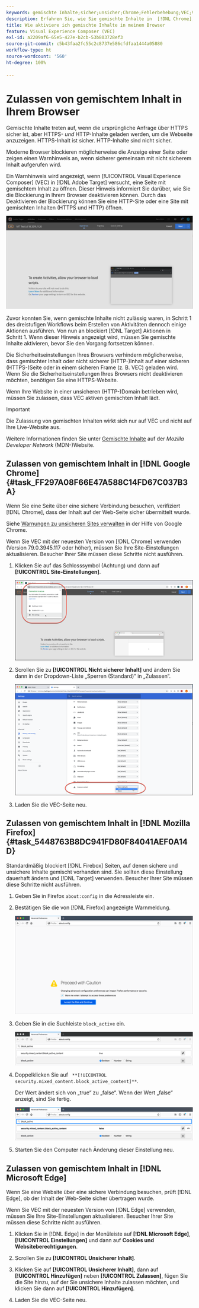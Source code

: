 ```yaml
---
keywords: gemischte Inhalte;sicher;unsicher;Chrome;Fehlerbehebung;VEC;Visual Experience Composer;unsecure;http;https;Firefox;Internet Explorer
description: Erfahren Sie, wie Sie gemischte Inhalte in  [!DNL Chrome],  [!DNL Firefox] und  [!DNL Edge] aktivieren.
title: Wie aktiviere ich gemischte Inhalte in meinem Browser
feature: Visual Experience Composer (VEC)
exl-id: a2209af6-65e5-427e-b2cb-53b803728ef3
source-git-commit: c5b43faa2fc55c2c8737e586cfdfaa1444a05880
workflow-type: ht
source-wordcount: '560'
ht-degree: 100%

---
```


# Zulassen von gemischtem Inhalt in Ihrem Browser

Gemischte Inhalte treten auf, wenn die ursprüngliche Anfrage über HTTPS sicher ist, aber HTTPS- *und* HTTP-Inhalte geladen werden, um die Webseite anzuzeigen. HTTPS-Inhalt ist sicher. HTTP-Inhalte sind nicht sicher.

Moderne Browser blockieren möglicherweise die Anzeige einer Seite oder zeigen einen Warnhinweis an, wenn sicherer gemeinsam mit nicht sicherem Inhalt aufgerufen wird.

Ein Warnhinweis wird angezeigt, wenn [!UICONTROL Visual Experience Composer] (VEC) in [!DNL Adobe Target] versucht, eine Seite mit gemischtem Inhalt zu öffnen. Dieser Hinweis informiert Sie darüber, wie Sie die Blockierung in Ihrem Browser deaktivieren können. Durch das Deaktivieren der Blockierung können Sie eine HTTP-Site oder eine Site mit gemischten Inhalten (HTTPS und HTTP) öffnen.

![Warnung zu gemischtem Inhalt](/help/main/c-experiences/c-visual-experience-composer/r-troubleshoot-composer/assets/mixed_content_warning.png)

Zuvor konnten Sie, wenn gemischte Inhalte nicht zulässig waren, in Schritt 1 des dreistufigen Workflows beim Erstellen von Aktivitäten dennoch einige Aktionen ausführen. Von nun an blockiert [!DNL Target] Aktionen in Schritt 1. Wenn dieser Hinweis angezeigt wird, müssen Sie gemischte Inhalte aktivieren, bevor Sie den Vorgang fortsetzen können.

Die Sicherheitseinstellungen Ihres Browsers verhindern möglicherweise, dass gemischter Inhalt oder nicht sicherer (HTTP-)Inhalt auf einer sicheren (HTTPS-)Seite oder in einem sicheren Frame (z. B. VEC) geladen wird. Wenn Sie die Sicherheitseinstellungen Ihres Browsers nicht deaktivieren möchten, benötigen Sie eine HTTPS-Website.

Wenn Ihre Website in einer unsicheren (HTTP-)Domain betrieben wird, müssen Sie zulassen, dass VEC aktiven gemischten Inhalt lädt.

>[!IMPORTANT]
>
>Die Zulassung von gemischten Inhalten wirkt sich nur auf VEC und nicht auf Ihre Live-Website aus.

Weitere Informationen finden Sie unter [Gemischte Inhalte](https://developer.mozilla.org/en-US/docs/Web/Security/Mixed_content) auf der *Mozilla Developer Network* (MDN-)Website.

## Zulassen von gemischtem Inhalt in [!DNL Google Chrome] {#task_FF297A08F66E47A588C14FD67C037B3A}

Wenn Sie eine Seite über eine sichere Verbindung besuchen, verifiziert [!DNL Chrome], dass der Inhalt auf der Web-Seite sicher übermittelt wurde.

Siehe [Warnungen zu unsicheren Sites verwalten](https://support.google.com/chrome/answer/99020?hl=de) in der Hilfe von Google Chrome.

Wenn Sie VEC mit der neuesten Version von [!DNL Chrome] verwenden (Version 79.0.3945.117 oder höher), müssen Sie Ihre Site-Einstellungen aktualisieren. Besucher Ihrer Site müssen diese Schritte nicht ausführen.

1. Klicken Sie auf das Schlosssymbol (Achtung) und dann auf **[!UICONTROL Site-Einstellungen]**.

   ![Site-Einstellungen](/help/main/c-experiences/c-visual-experience-composer/r-troubleshoot-composer/assets/site-settings.png)

1. Scrollen Sie zu **[!UICONTROL Nicht sicherer Inhalt]** und ändern Sie dann in der Dropdown-Liste „Sperren (Standard)“ in „Zulassen“.

   ![Nicht sicherer Inhalt](/help/main/c-experiences/c-visual-experience-composer/r-troubleshoot-composer/assets/insecure-content.png)

1. Laden Sie die VEC-Seite neu.

## Zulassen von gemischtem Inhalt in [!DNL Mozilla Firefox] {#task_5448763B8DC941FD80F84041AEF0A14D}

Standardmäßig blockiert [!DNL Firebox] Seiten, auf denen sichere und unsichere Inhalte gemischt vorhanden sind. Sie sollten diese Einstellung dauerhaft ändern und [!DNL Target] verwenden. Besucher Ihrer Site müssen diese Schritte nicht ausführen.

1. Geben Sie in Firefox `about:config` in die Adressleiste ein.
1. Bestätigen Sie die von [!DNL Firefox] angezeigte Warnmeldung.

   ![Firefox-Warnung](/help/main/c-experiences/c-visual-experience-composer/r-troubleshoot-composer/assets/firefox.png)

1. Geben Sie in die Suchleiste `block_active` ein.

   ![Firefox-Einstellung „block_active“](/help/main/c-experiences/c-visual-experience-composer/r-troubleshoot-composer/assets/firefox3.png)

1. Doppelklicken Sie auf ` **[!UICONTROL security.mixed_content.block_active_content]**`.

   Der Wert ändert sich von „true“ zu „false“. Wenn der Wert „false“ anzeigt, sind Sie fertig.

   ![Firefox-Sicherheit](/help/main/c-experiences/c-visual-experience-composer/r-troubleshoot-composer/assets/firefox2.png)

1. Starten Sie den Computer nach Änderung dieser Einstellung neu.

## Zulassen von gemischtem Inhalt in [!DNL Microsoft Edge]

Wenn Sie eine Website über eine sichere Verbindung besuchen, prüft [!DNL Edge], ob der Inhalt der Web-Seite sicher übertragen wurde.

Wenn Sie VEC mit der neuesten Version von [!DNL Edge] verwenden, müssen Sie Ihre Site-Einstellungen aktualisieren. Besucher Ihrer Site müssen diese Schritte nicht ausführen.

1. Klicken Sie in [!DNL Edge] in der Menüleiste auf **[!DNL Microsoft Edge]**, **[!UICONTROL Einstellungen]** und dann auf **Cookies und Websiteberechtigungen**. 

1. Scrollen Sie zu **[!UICONTROL Unsicherer Inhalt]**.

1. Klicken Sie auf **[!UICONTROL Unsicherer Inhalt]**, dann auf **[!UICONTROL Hinzufügen]** neben **[!UICONTROL Zulassen]**, fügen Sie die Site hinzu, auf der Sie unsichere Inhalte zulassen möchten, und klicken Sie dann auf **[!UICONTROL Hinzufügen]**.

1. Laden Sie die VEC-Seite neu.
